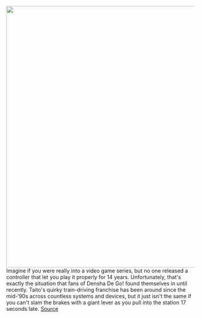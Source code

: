 <img src='https://cdn.vox-cdn.com/thumbor/vj56EHleUKGNFFGyg9sOLhK-1lE=/0x0:2040x1360/1200x800/filters:focal(857x517:1183x843)/cdn.vox-cdn.com/uploads/chorus_image/image/69736300/DSCF7743.0.jpg' width='700px' /><br/>
Imagine if you were really into a video game series, but no one released a controller that let you play it properly for 14 years. Unfortunately, that's exactly the situation that fans of Densha De Go! found themselves in until recently. Taito's quirky train-driving franchise has been around since the mid-‘90s across countless systems and devices, but it just isn't the same if you can't slam the brakes with a giant lever as you pull into the station 17 seconds late.
<a href='https://www.theverge.com/22628513/densha-de-go-switch-controller-review-hashirou-yamanote-sen'> Source <a/>
